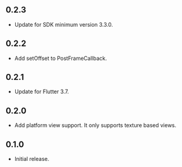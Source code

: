 ## 0.2.3

* Update for SDK minimum version 3.3.0.

## 0.2.2

* Add setOffset to PostFrameCallback.

## 0.2.1

* Update for Flutter 3.7.

## 0.2.0

* Add platform view support. It only supports texture based views.

## 0.1.0

* Initial release.
